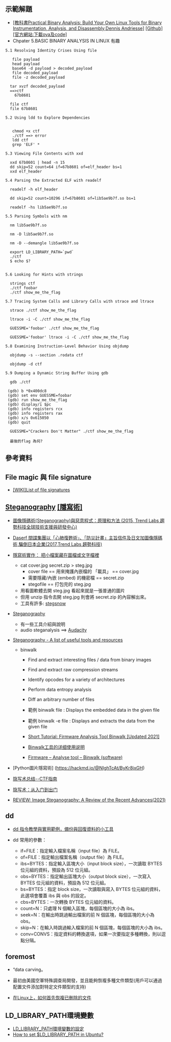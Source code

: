 ## 示範解題

- [[教科書Practical Binary Analysis: Build Your Own Linux Tools for Binary Instrumentation, Analysis, and Disassembly,Dennis Andriesse]](https://www.tenlong.com.tw/products/9781593279127) [[Github]](https://github.com/wilvk/practical-binary) [[官方網站:下載ova及code]](https://practicalbinaryanalysis.com/)
- Chpater 5.BASIC BINARY ANALYSIS IN LINUX  有趣

```
5.1 Resolving Identity Crises Using file
  
   file payload
   head payload
   base64 -d payload > decoded_payload
   file decoded_payload
   file -z decoded_payload
  
  tar xvzf decoded_payload
  ==>ctf
    67b8601

  file ctf
  file 67b8601

5.2 Using ldd to Explore Dependencies
  

   chmod +x ctf
   ./ctf ==> error
   ldd ctf
   grep 'ELF' *
  
5.3 Viewing File Contents with xxd 
  
  xxd 67b8601 | head -n 15
  dd skip=52 count=64 if=67b8601 of=elf_header bs=1
  xxd elf_header
  
5.4 Parsing the Extracted ELF with readelf
  
  readelf -h elf_header
  
  dd skip=52 count=10296 if=67b8601 of=lib5ae9b7f.so bs=1
  
  readelf -hs lib5ae9b7f.so
  
5.5 Parsing Symbols with nm 
  
  nm lib5ae9b7f.so
  
  nm -D lib5ae9b7f.so
  
  nm -D --demangle lib5ae9b7f.so
  
  export LD_LIBRARY_PATH=`pwd`
  ./ctf
  $ echo $?

  
5.6 Looking for Hints with strings 
  
  strings ctf
  ./ctf foobar
  ./ctf show_me_the_flag

5.7 Tracing System Calls and Library Calls with strace and ltrace
  
  strace ./ctf show_me_the_flag
  
  ltrace -i -C ./ctf show_me_the_flag
  
  GUESSME='foobar' ./ctf show_me_the_flag
  
  GUESSME='foobar' ltrace -i -C ./ctf show_me_the_flag

5.8 Examining Instruction-Level Behavior Using objdump 

  objdump -s --section .rodata ctf
  
  objdump -d ctf
  
5.9 Dumping a Dynamic String Buffer Using gdb
  
  gdb ./ctf
  
 (gdb) b *0x400dc8
 (gdb) set env GUESSME=foobar
 (gdb) run show_me_the_flag
 (gdb) display/i $pc
 (gdb) info registers rcx
 (gdb) info registers rax
 (gdb) x/s 0x615050
 (gdb) quit
  
  GUESSME="Crackers Don't Matter" ./ctf show_me_the_flag
  
  最後的flag 為何?
```

## 參考資料
## File magic 與 file signature
  
- [[WIKI]List of file signatures](https://en.wikipedia.org/wiki/List_of_file_signatures)  

## [Steganography](https://en.wikipedia.org/wiki/Steganography)  [[隱寫術]](https://zh.wikipedia.org/zh-hant/%E9%9A%90%E5%86%99%E6%9C%AF)
- [圖像隱碼術(Steganography)與惡意程式：原理和方法 (2015, Trend Labs 趨勢科技全球技術支援與研發中心)](https://blog.trendmicro.com.tw/?cat=2123)
- [Daserf 間諜集團以「心肺復甦術」、「防災計畫」主旨信件及日文加圖像隱碼術,騙倒日本企業(2017,Trend Labs 趨勢科技)](https://blog.trendmicro.com.tw/?cat=2123)

- [隱寫術實作： 把小檔案藏在圖檔或文字檔裡](https://newtoypia.blogspot.com/2017/04/steganography.html)
  - cat cover.jpg secret.zip > steg.jpg
    - cover file == 用來掩護內嵌檔的 「載具」 == cover.jpg 
    - 需要隱藏/內嵌 (embed) 的機密檔 == secret.zip 
    - stegofile == 打包完的 steg.jpg 
  - 用看圖軟體去開 steg.jpg 看起來就是一張普通的圖片
  - 但用 unzip 指令去開 steg.jpg 則會將 secret.zip 的內容解出來。
  - 工具有許多: [stegsnow](http://manpages.ubuntu.com/manpages/bionic/man1/stegsnow.1.html)
- [Steganography](https://wiki.bi0s.in/steganography/)
  - 有一些工具介紹與說明
  - audio steganalysis ==> [Audacity](https://wiki.bi0s.in/steganography/) 
- [Steganography - A list of useful tools and resources](https://0xrick.github.io/lists/stego/)
  - binwalk
    - Find and extract interesting files / data from binary images
    - Find and extract raw compression streams
    - Identify opcodes for a variety of architectures
    - Perform data entropy analysis
    - Diff an arbitrary number of files
    
    - 範例 binwalk file : Displays the embedded data in the given file
    - 範例 binwalk -e file : Displays and extracts the data from the given file 
    - [Short Tutorial: Firmware Analysis Tool Binwalk [Updated 2021]](https://allabouttesting.org/short-tutorial-firmware-analysis-tool-binwalk/)
    - [Binwalk工具的详细使用说明](https://blog.csdn.net/wxh0000mm/article/details/85683661)
    - [Firmware – Analyse tool – Binwalk (software)](http://domoticx.com/firmware-analyse-tool-binwalk-software/)

- [Python圖片隱寫術] (https://hackmd.io/@NIghTcAt/ByKr8jxGH)
- [隐写术总结--CTF指南](https://www.jianshu.com/p/b61e4ff0b0d5)
- [隐写术：从入门到出门](https://zhuanlan.zhihu.com/p/301815967)
- [REVIEW: Image Steganography: A Review of the Recent Advances(2021)](https://ieeexplore.ieee.org/document/9335027)


## dd
- [dd 指令教學與實用範例，備份與回復資料的小工具](https://blog.gtwang.org/linux/dd-command-examples/)

- dd 常用的參數：
  - if=FILE：指定輸入檔案名稱（input file）為 FILE。
  - of=FILE：指定輸出檔案名稱（output file）為 FILE。
  - ibs=BYTES：指定輸入區塊大小（input block size），一次讀取 BYTES 位元組的資料，預設為 512 位元組。
  - obs=BYTES：指定輸出區塊大小（output block size），一次寫入 BYTES 位元組的資料，預設為 512 位元組。
  - bs=BYTES：指定 block size，一次讀取與寫入 BYTES 位元組的資料，此選項會覆蓋 ibs 與 obs 的設定。
  - cbs=BYTES：一次轉換 BYTES 位元組的資料。
  - count=N：只處理 N 個輸入區塊，每個區塊的大小為 ibs。
  - seek=N：在輸出時跳過輸出檔案的前 N 個區塊，每個區塊的大小為 obs。
  - skip=N：在輸入時跳過輸入檔案的前 N 個區塊，每個區塊的大小為 ibs。
  - conv=CONVS：指定資料的轉換選項，如果一次要指定多種轉換，則以逗點分隔。

## foremost
- “data carving。
- 最初由美國空軍特殊調查局開發，並且能夠恢複多種文件類型(用戶可以通過配置文件添加對特定文件類型的支持)

- [在Linux上，如何首先恢複已刪除的文件](https://ubuntuqa.com/zh-tw/article/8915.html)

## LD_LIBRARY_PATH環境變數
- [LD_LIBRARY_PATH環境變數的設定](https://www.itread01.com/content/1549007643.html) 
- [How to set $LD_LIBRARY_PATH in Ubuntu?](https://serverfault.com/questions/201709/how-to-set-ld-library-path-in-ubuntu)


##
```

```
